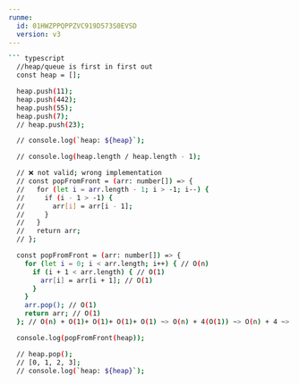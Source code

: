 ```yaml
---
runme:
  id: 01HWZPPQPPZVC919D573S0EVSD
  version: v3
---
```


```sh {"id":"01HWZPPVBV6VQ9770MRDHCKT4T"}
``` typescript
  //heap/queue is first in first out
  const heap = [];

  heap.push(11);
  heap.push(442);
  heap.push(55);
  heap.push(7);
  // heap.push(23);

  // console.log(`heap: ${heap}`);

  // console.log(heap.length / heap.length - 1);

  // ❌ not valid; wrong implementation
  // const popFromFront = (arr: number[]) => {
  //   for (let i = arr.length - 1; i > -1; i--) {
  //     if (i - 1 > -1) {
  //       arr[i] = arr[i - 1];
  //     }
  //   }
  //   return arr;
  // };

  const popFromFront = (arr: number[]) => {
    for (let i = 0; i < arr.length; i++) { // O(n)
      if (i + 1 < arr.length) { // O(1)
        arr[i] = arr[i + 1]; // O(1)
      }
    }
    arr.pop(); // O(1)
    return arr; // O(1)
  }; // O(n) + O(1)+ O(1)+ O(1)+ O(1) ~> O(n) + 4(O(1)) ~> O(n) + 4 ~> O(n)

  console.log(popFromFront(heap));

  // heap.pop();
  // [0, 1, 2, 3];
  // console.log(`heap: ${heap}`);

  ```
```